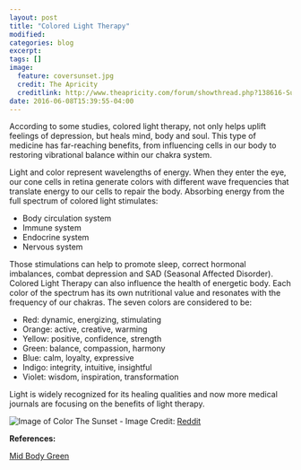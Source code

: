 ```yaml
---
layout: post
title: "Colored Light Therapy"
modified:
categories: blog
excerpt:
tags: []
image:
  feature: coversunset.jpg
  credit: The Apricity
  creditlink: http://www.theapricity.com/forum/showthread.php?138616-Sunrise-or-sunset
date: 2016-06-08T15:39:55-04:00
---
```


According to some studies, colored light therapy, not only helps uplift feelings of depression, but heals mind, body and soul. This type of medicine has far-reaching benefits, from influencing cells in our body to restoring vibrational balance within our chakra system.

Light and color represent wavelengths of energy. When they enter the eye, our cone cells in retina generate colors with different wave frequencies that translate energy to our cells to repair the body. Absorbing energy from the full spectrum of colored light stimulates:

- Body circulation system
- Immune system
- Endocrine system
- Nervous system

Those stimulations can help to promote sleep, correct hormonal imbalances, combat depression and SAD (Seasonal Affected Disorder). Colored Light Therapy can also influence the health of energetic body. Each color of the spectrum has its own nutritional value and resonates with the frequency of our chakras. The seven colors are considered to be:

- Red: dynamic, energizing, stimulating
- Orange: active, creative, warming
- Yellow: positive, confidence, strength
- Green: balance, compassion, harmony
- Blue: calm, loyalty, expressive
- Indigo: integrity, intuitive, insightful
- Violet: wisdom, inspiration, transformation

Light is widely recognized for its healing qualities and now more medical journals are focusing on the benefits of light therapy.

![Image of Color](https://marinaorru.github.io/images/colortherapy.jpg)
The Sunset - Image Credit: [Reddit](http://www.reddit.com)

**References:**

[Mid Body Green](http://www.mindbodygreen.com/0-6603/How-Light-Therapy-Can-Help-Your-Mood.html)


[jekyll-gh]: https://github.com/jekyll/jekyll
[jekyll]:    http://jekyllrb.com
